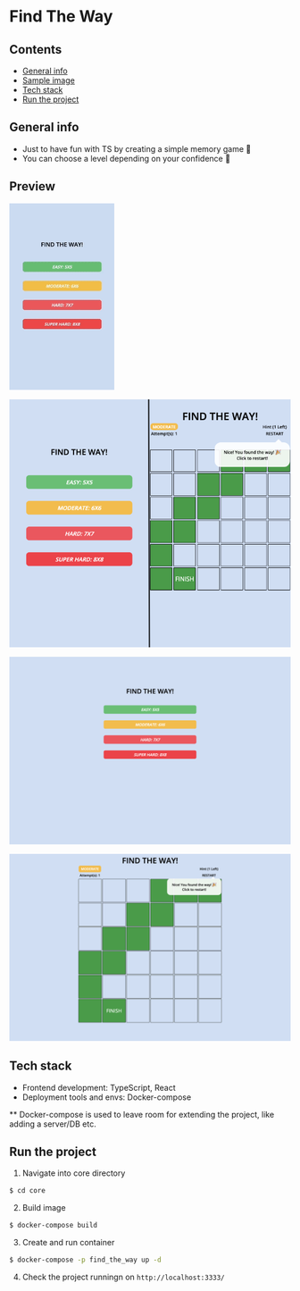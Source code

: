 # Find The Way

## Contents

- [General info](#general-info)
- [Sample image](#preview)
- [Tech stack](#tech-stack)
- [Run the project](#run-the-project)

## General info

- Just to have fun with TS by creating a simple memory game :tada:
- You can choose a level depending on your confidence :rocket:

## Preview

![sameple-gif](https://github.com/jeffoo713/find_the_way/blob/master/client/sample-video/play.gif)

![sameple-mobile](https://github.com/jeffoo713/find_the_way/blob/master/client/sample-images/mobile.png)

![sameple-web1](https://github.com/jeffoo713/find_the_way/blob/master/client/sample-images/level-selection-web.png)

![sameple-web2](https://github.com/jeffoo713/find_the_way/blob/master/client/sample-images/complete-web.png)

## Tech stack

- Frontend development: TypeScript, React
- Deployment tools and envs: Docker-compose

\*\* Docker-compose is used to leave room for extending the project, like adding a server/DB etc.

## Run the project

1. Navigate into core directory

```sh
$ cd core
```

2. Build image

```sh
$ docker-compose build
```

3. Create and run container 

```sh
$ docker-compose -p find_the_way up -d
```

4. Check the project runningn on `http://localhost:3333/`
